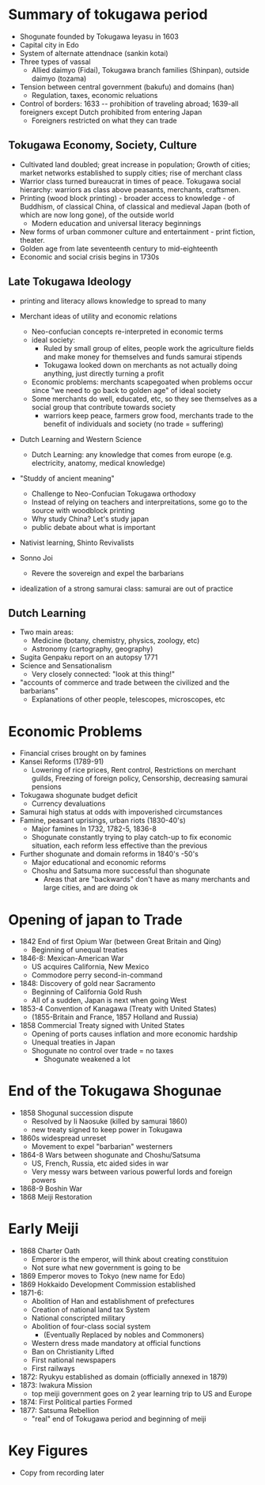 # Summary of tokugawa period
- Shogunate founded by Tokugawa Ieyasu in 1603
- Capital city in Edo
- System of alternate attendnace (sankin kotai)
- Three types of vassal
	- Allied daimyo (Fidai), Tokugawa branch families (Shinpan), outside daimyo (tozama)
- Tension between central government (bakufu) and domains (han)
	- Regulation, taxes, economic reluations
- Control of borders: 1633 -- prohibition of traveling abroad; 1639-all foreigners except Dutch prohibited from entering Japan
	- Foreigners restricted on what they can trade
## Tokugawa Economy, Society, Culture
- Cultivated land doubled; great increase in population; Growth of cities; market networks established to supply cities; rise of merchant class
- Warrior class turned bureaucrat in times of peace. Tokugawa social hierarchy: warriors as class above peasants, merchants, craftsmen.
- Printing (wood block printing) - broader access to knowledge - of Buddhism, of classical China, of classical and medieval Japan (both of which are now long gone), of the outside world
	- Modern education and universal literacy beginnings
- New forms of urban commoner culture and entertainment - print fiction, theater.
- Golden age from late seventeenth century to mid-eighteenth
- Economic and social crisis begins in 1730s
## Late Tokugawa Ideology
- printing and literacy allows knowledge to spread to many

- Merchant ideas of utility and economic relations
	- Neo-confucian concepts re-interpreted in economic terms
	- ideal society:
		- Ruled by small group of elites, people work the agriculture fields and make money for themselves and funds samurai stipends
		- Tokugawa looked down on merchants as not actually doing anything, just directly turning a profit
	- Economic problems: merchants scapegoated when problems occur since "we need to go back to golden age" of ideal society
	- Some merchants do well, educated, etc, so they see themselves as a social group that contribute towards society
		- warriors keep peace, farmers grow food, merchants trade to the benefit of individuals and society (no trade = suffering)
- Dutch Learning and Western Science
	- Dutch Learning: any knowledge that comes from europe (e.g. electricity, anatomy, medical knowledge)
- "Studdy of ancient meaning"
	- Challenge to Neo-Confucian Tokugawa orthodoxy
	- Instead of relying on teachers and interpreitations, some go to the source with woodblock printing
	- Why study China? Let's study japan
	- public debate about what is important
- Nativist learning, Shinto Revivalists
- Sonno Joi
	- Revere the sovereign and expel the barbarians
- idealization of a strong samurai class: samurai are out of practice
## Dutch Learning
- Two main areas:
	- Medicine (botany, chemistry, physics, zoology, etc)
	- Astronomy (cartography, geography)
- Sugita Genpaku report on an autopsy 1771
- Science and Sensationalism
	- Very closely connected: "look at this thing!"
- "accounts of commerce and trade between the civilized and the barbarians"
	- Explanations of other people, telescopes, microscopes, etc
# Economic Problems
- Financial crises brought on by famines
- Kansei Reforms (1789-91)
	- Lowering of rice prices, Rent control, Restrictions on merchant guilds, Freezing of foreign policy, Censorship, decreasing samurai pensions
- Tokugawa shogunate budget deficit
	- Currency devaluations
- Samurai high status at odds with impoverished circumstances
- Famine, peasant uprisings, urban riots (1830-40's)
	- Major famines In 1732, 1782-5, 1836-8
	- Shogunate constantly trying to play catch-up to fix economic situation, each reform less effective than the previous
- Further shogunate and domain reforms in 1840's -50's
	- Major educational and economic reforms
	- Choshu and Satsuma more successful than shogunate
		- Areas that are "backwards" don't have as many merchants and large cities, and are doing ok
# Opening of japan to Trade
- 1842 End of first Opium War (between Great Britain and Qing)
	- Beginning of unequal treaties
- 1846-8: Mexican-American War
	- US acquires California, New Mexico
	- Commodore perry second-in-command
- 1848: Discovery of gold near Sacramento
	- Beginning of California Gold Rush
	- All of a sudden, Japan is next when going West
- 1853-4 Convention of Kanagawa (Treaty with United States)
	- (1855-Britain and France, 1857 Holland and Russia)
- 1858 Commercial Treaty signed with United States
	- Opening of ports causes inflation and more economic hardship
	- Unequal treaties in Japan
	- Shogunate no control over trade = no taxes
		- Shogunate weakened a lot
# End of the Tokugawa Shogunae
- 1858 Shogunal succession dispute
	- Resolved by Ii Naosuke (killed by samurai 1860)
	- new treaty signed to keep power in Tokugawa
- 1860s widespread unreset
	- Movement to expel "barbarian" westerners
- 1864-8 Wars between shogunate and Choshu/Satsuma
	- US, French, Russia, etc aided sides in war
	- Very messy wars between various powerful lords and foreign powers
- 1868-9 Boshin War
- 1868 Meiji Restoration
# Early Meiji
- 1868 Charter Oath
	- Emperor is the emperor, will think about creating constituion
	- Not sure what new government is going to be
- 1869 Emperor moves to Tokyo (new name for Edo)
- 1869 Hokkaido Development Commission established
- 1871-6:
	- Abolition of Han and establishment of prefectures
	- Creation of national land tax System
	- National conscripted military
	- Abolition of four-class social system
		- (Eventually Replaced by nobles and Commoners)
	- Western dress made mandatory at official functions
	- Ban on Christianity Lifted
	- First national newspapers
	- First railways
- 1872: Ryukyu established as domain (officially annexed in 1879)
- 1873: Iwakura Mission
	- top meiji government goes on 2 year learning trip to US and Europe
- 1874: First Political parties Formed
- 1877: Satsuma Rebellion
	- "real" end of Tokugawa period and beginning of meiji
# Key Figures
- Copy from recording later